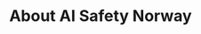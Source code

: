 ---
layout: about.njk
title: "About AI Safety Norway"
permalink: /en/about/
pageClass: about
lang: en
description: "Learn about AI Safety Norway's mission, approach, and team working to ensure safe and beneficial AI development."
--- 